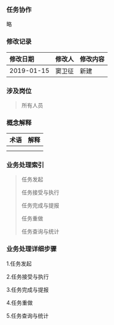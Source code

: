 ### 任务协作

略

### 修改记录

| 修改日期 | 修改人 | 修改内容 |
| :--- | :--- | :--- |
| 2019-01-15 | 窦卫征 | 新建 |

### 涉及岗位

> 所有人员

### 概念解释

| 术语 | 解释 |
| :--- | :--- |
|  |  |
|  |  |

### 业务处理索引

> 任务发起
>
> 任务接受与执行
>
> 任务完成与提报
>
> 任务重做
>
> 任务查询与统计



### 业务处理详细步骤

1.任务发起

2.任务接受与执行

3.任务完成与提报

4.任务重做

5.任务查询与统计



